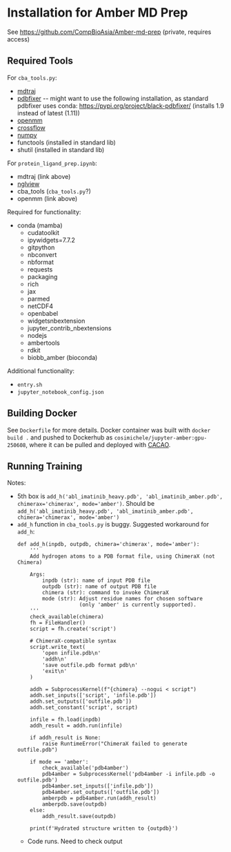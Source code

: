 # Installation for Amber MD Prep

See https://github.com/CompBioAsia/Amber-md-prep (private, requires access)

## Required Tools

For `cba_tools.py`:
- [mdtraj](https://mdtraj.org/1.9.3/installation.html)
- [pdbfixer](https://github.com/openmm/pdbfixer) -- might want to use the following installation, as standard pdbfixer uses conda: https://pypi.org/project/black-pdbfixer/ (installs 1.9 instead of latest (1.11))
- [openmm](http://docs.openmm.org/latest/userguide/application/01_getting_started.html#installing-openmm)
- [crossflow](https://pypi.org/project/crossflow/)
- [numpy](https://pypi.org/project/numpy/)
- functools (installed in standard lib)
- shutil (installed in standard lib)

For `protein_ligand_prep.ipynb`:
- mdtraj (link above)
- [nglview](https://github.com/nglviewer/nglview)
- cba_tools (`cba_tools.py`?)
- openmm (link above)

Required for functionality:
- conda (mamba)
    - cudatoolkit
    - ipywidgets=7.7.2 
    - gitpython 
    - nbconvert 
    - nbformat 
    - requests 
    - packaging 
    - rich 
    - jax 
    - parmed 
    - netCDF4 
    - openbabel 
    - widgetsnbextension 
    - jupyter_contrib_nbextensions 
    - nodejs
    - ambertools
    - rdkit
    - biobb_amber (bioconda)

Additional functionality:
- `entry.sh`
- `jupyter_notebook_config.json`

## Building Docker
See `Dockerfile` for more details. Docker container was built with `docker build .` and pushed to Dockerhub as `cosimichele/jupyter-amber:gpu-250608`, where it can be pulled and deployed with [CACAO](https://cacao.jetstream-cloud.org/).

## Running Training

Notes:
- 5th box is `add_h('abl_imatinib_heavy.pdb', 'abl_imatinib_amber.pdb', chimerax='chimerax', mode='amber')`. Should be `add_h('abl_imatinib_heavy.pdb', 'abl_imatinib_amber.pdb', chimera='chimerax', mode='amber')`
- `add_h` function in `cba_tools.py` is buggy. Suggested workaround for `add_h`:
    ```
    def add_h(inpdb, outpdb, chimera='chimerax', mode='amber'):
        '''
        Add hydrogen atoms to a PDB format file, using ChimeraX (not Chimera)

        Args:
            inpdb (str): name of input PDB file
            outpdb (str): name of output PDB file
            chimera (str): command to invoke ChimeraX
            mode (str): Adjust residue names for chosen software
                        (only 'amber' is currently supported).
        '''
        check_available(chimera)
        fh = FileHandler()
        script = fh.create('script')

        # ChimeraX-compatible syntax
        script.write_text(
            'open infile.pdb\n'
            'addh\n'
            'save outfile.pdb format pdb\n'
            'exit\n'
        )

        addh = SubprocessKernel(f"{chimera} --nogui < script")
        addh.set_inputs(['script', 'infile.pdb'])
        addh.set_outputs(['outfile.pdb'])
        addh.set_constant('script', script)

        infile = fh.load(inpdb)
        addh_result = addh.run(infile)

        if addh_result is None:
            raise RuntimeError("ChimeraX failed to generate outfile.pdb")

        if mode == 'amber':
            check_available('pdb4amber')
            pdb4amber = SubprocessKernel('pdb4amber -i infile.pdb -o outfile.pdb')
            pdb4amber.set_inputs(['infile.pdb'])
            pdb4amber.set_outputs(['outfile.pdb'])
            amberpdb = pdb4amber.run(addh_result)
            amberpdb.save(outpdb)
        else:
            addh_result.save(outpdb)

        print(f'Hydrated structure written to {outpdb}')
    ```
    - Code runs. Need to check output